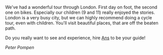 We've had a wonderful tour through London. First day on foot, the second one on
bikes. Especially our children (9 and 11) really enjoyed the stories. London is
a very busy city, but we can highly recommend doing a cycle tour, even with
children. You'll visit beautiful places, that are off the beaten path.

Do you really want to see and experience, hire [Ans](mailto:ans@nlgids.london) to be your guide!

*Peter Pompen*
